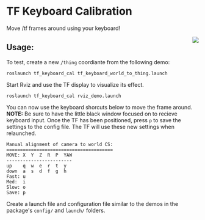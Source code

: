 # TF Keyboard Calibration

Move /tf frames around using your keyboard!

<img align="right" src="https://raw.githubusercontent.com/davetcoleman/tf_keyboard_cal/jade-devel/resources/thing.png" />

## Usage:

To test, create a new ``/thing`` coordiante from the following demo:

    roslaunch tf_keyboard_cal tf_keyboard_world_to_thing.launch

Start Rviz and use the TF display to visualize its effect.

    roslaunch tf_keyboard_cal rviz_demo.launch

You can now use the keyboard shorcuts below to move the frame around. **NOTE:** Be sure to have the little black window focused on to recieve keyboard input. Once the TF has been positioned, press `p` to save the settings to the config file. The TF will use these new settings when relaunched.

    Manual alignment of camera to world CS:
    =======================================
    MOVE: X  Y  Z  R  P  YAW 
    ------------------------
    up    q  w  e  r  t  y 
    down  a  s  d  f  g  h 
    Fast: u 
    Med:  i 
    Slow: o 
    Save: p 

Create a launch file and configuration file similar to the demos in the package's ``config/`` and ``launch/`` folders.
